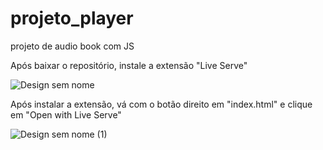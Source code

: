 # projeto_player
projeto de audio book com JS

Após baixar o repositório, instale a extensão "Live Serve"

![Design sem nome](https://github.com/GeraldoLRJ/projeto_player/assets/75289799/2611b58f-35aa-4614-8e35-0928e7ec8c3e)

Após instalar a extensão, vá com o botão direito em "index.html" e clique em "Open with Live Serve"

![Design sem nome (1)](https://github.com/GeraldoLRJ/projeto_player/assets/75289799/cdf4f9f1-144e-4e20-8efc-4ce4e9e48a13)

